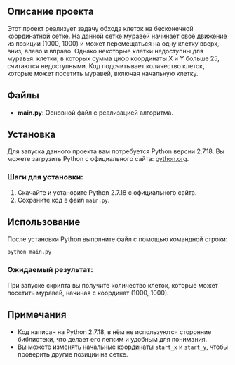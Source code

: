 ## Описание проекта

Этот проект реализует задачу обхода клеток на бесконечной координатной сетке. На данной сетке муравей начинает своё движение из позиции (1000, 1000) и может перемещаться на одну клетку вверх, вниз, влево и вправо. Однако некоторые клетки недоступны для муравья: клетки, в которых сумма цифр координаты X и Y больше 25, считаются недоступными. Код подсчитывает количество клеток, которые может посетить муравей, включая начальную клетку.

## Файлы

- **main.py**: Основной файл с реализацией алгоритма.

## Установка

Для запуска данного проекта вам потребуется Python версии 2.7.18. Вы можете загрузить Python с официального сайта: [python.org](https://www.python.org/downloads/release/python-2718/).

### Шаги для установки:

1. Скачайте и установите Python 2.7.18 с официального сайта.
2. Сохраните код в файл `main.py`.

## Использование

После установки Python выполните файл с помощью командной строки:

```bash
python main.py
```

### Ожидаемый результат:

При запуске скрипта вы получите количество клеток, которые может посетить муравей, начиная с координат (1000, 1000).


## Примечания

- Код написан на Python 2.7.18, в нём не используются сторонние библиотеки, что делает его легким и удобным для понимания.
- Вы можете изменять начальные координаты `start_x` и `start_y`, чтобы проверить другие позиции на сетке.
